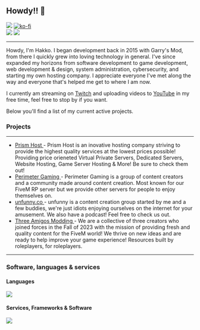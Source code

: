 ## Howdy!! 👋

![](https://komarev.com/ghpvc/?username=hakkodevelopment&color=blue&style=for-the-badge) [![ko-fi](https://ko-fi.com/img/githubbutton_sm.svg)](https://ko-fi.com/I2I713QEG9) <br />
![](https://ghstats.hakko.dev/api?username=Hakkodevelopment&show_icons=true&theme=transparent&count_private=true&hide_border=true&line_height=20&bg_color=1b1c30ff) ![](https://ghstats.hakko.dev/api/top-langs/?username=Hakkodevelopment&show_icons=true&theme=transparent&layout=compact&count_private=true&hide_border=true&bg_color=1b1c30ff)

<hr>

Howdy, I'm Hakko. I began development back in 2015 with Garry's Mod, from there I quickly grew into loving technology in general. I've since expanded my horizons from software development to game development, web development & design, system administration, cybersecurity, and starting my own hosting company. I appreciate everyone I've met along the way and everyone that's helped me get to where I am now.

I currently am streaming on [Twitch](https://twitch.hakko.dev) and uploading videos to [YouTube](https://youtube.hakko.dev) in my free time, feel free to stop by if you want.

Below you'll find a list of my current active projects.  


### Projects
<hr>

<p align="center">
  <ul>
    <li><a href="https://prism-host.com">Prism Host </a> - Prism Host is an inovative hosting company striving to provide the highest quality services at the lowest prices possible! Providing price orieneted Virtual Private Servers, Dedicated Servers, Website Hosting, Game Server Hosting & More! Be sure to check them out!</li>
    <li><a href="https://perimetergaming.com">Perimeter Gaming </a> - Perimeter Gaming is a group of content creators and a community made around content creation. Most known for our FiveM RP server but we provide other servers for people to enjoy themselves on.</li>
    <li><a href="https://unfunny.co">unfunny.co </a> - unfunny is a content creation group started by me and a few buddies, we're just idiots enjoying ourselves on the internet for your amusement. We also have a podcast! Feel free to check us out.</li>
    <li><a href="https://threeamigos.shop">Three Amigos Modding </a> - We are a collective of three creators who joined forces in the Fall of 2023 with the mission of providing fresh and quality content for the FiveM world! We thrive on new ideas and are ready to help improve your game experience! Resources built by roleplayers, for roleplayers.</li>
  </ul>
</p>

<hr>


### Software, languages & services

#### Languages

![](https://skillicons.dev/icons?i=lua,js,html,css,ts,md,php,go,cs,cpp,py,java)

#### Services, Frameworks & Software

![](https://skillicons.dev/icons?i=cloudflare,git,workers,grafana,prometheus,astro,tailwind,react,svelte,nodejs,pnpm,mongodb,vue,vite,laravel,dotnet,vscode,blender,docker,visualstudio,mysql,nginx,ps,pr,ai,gamemakerstudio,unreal,unity,windows,ubuntu,debian,kali,linux,mongodb,mysql,postman)
